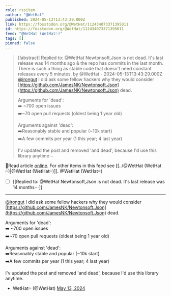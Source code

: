 ```yaml
---
role: rssitem
author: "@WetHat"
published: 2024-05-13T13:43:29.000Z
link: https://fosstodon.org/@WetHat/112434073371395011
id: https://fosstodon.org/@WetHat/112434073371395011
feed: "@WetHat (WetHat💦)"
tags: []
pinned: false
---
```

> [!abstract] Replied to: @WetHat Newtonsoft,Json is not dead. It's last release was 14 months ago & the repo has commits in the last month. There is such a thing as stable code that doesn't need constant releases every 5 minutes. by @WetHat - 2024-05-13T13:43:29.000Z
> [@irongut](https://mastodon.scot/@irongut) I did ask some fellow hackers why they would consider [https://github.com/JamesNK/Newtonsoft.Json](https://github.com/JamesNK/Newtonsoft.Json) dead.
> 
> Arguments for 'dead':  
> ➡️ ~700 open issues  
> ➡️~70 open pull requests (oldest being 1 year old)
> 
> Arguments against 'dead':  
> ➡️Reasonably stable and popular (~10k start)  
> ➡️A few commits per year (1 this year; 4 last year)
> 
> I'v updated the post and removed 'and dead', because I'd use this library anytime⋯

🔗Read article [online](https://fosstodon.org/@WetHat/112434073371395011). For other items in this feed see [[../@WetHat (WetHat💦)|@WetHat (WetHat💦)]].
@WetHat (WetHat💦)
- [ ] [[Replied to꞉ @WetHat Newtonsoft,Json is not dead․ It's last release was 14 months⋯]]
- - -
[@irongut](https://mastodon.scot/@irongut) I did ask some fellow hackers why they would consider [https://github.com/JamesNK/Newtonsoft.Json](https://github.com/JamesNK/Newtonsoft.Json) dead.

Arguments for 'dead':  
➡️ ~700 open issues  
➡️~70 open pull requests (oldest being 1 year old)

Arguments against 'dead':  
➡️Reasonably stable and popular (~10k start)  
➡️A few commits per year (1 this year; 4 last year)

I'v updated the post and removed 'and dead', because I'd use this library anytime.

- WetHat💦 (@WetHat) [May 13, 2024](https://fosstodon.org/@WetHat/112434073371395011)